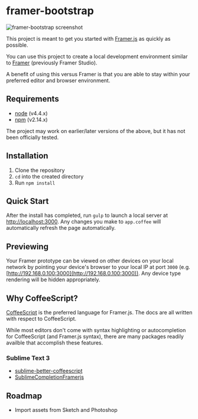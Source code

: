 # framer-bootstrap

![framer-bootstrap screenshot](https://cloud.githubusercontent.com/assets/604167/14765101/cff41b58-0986-11e6-9263-b00a186bdf6b.jpg)

This project is meant to get you started with [Framer.js](https://framerjs.com/docs/) as quickly as possible.

You can use this project to create a local development environment similar to [Framer](https://framerjs.com/) (previously Framer Studio).

A benefit of using this versus Framer is that you are able to stay within your preferred editor and browser environment.

## Requirements

* [node](https://nodejs.org) (v4.4.x)
* [npm](https://www.npmjs.com/) (v2.14.x)

The project may work on earlier/later versions of the above, but it has not been officially tested.

## Installation

1. Clone the repository
2. `cd` into the created directory
3. Run `npm install`

## Quick Start

After the install has completed, run `gulp` to launch a local server at [http://localhost:3000](http://localhost:3000). Any changes you make to `app.coffee` will automatically refresh the page automatically.

## Previewing

Your Framer prototype can be viewed on other devices on your local network by pointing your device's browser to your local IP at port `3000` (e.g. [http://192.168.0.100:3000](http://192.168.0.100:3000)). Any device type rendering will be hidden appropriately.

## Why CoffeeScript?

[CoffeeScript](http://coffeescript.org/) is the preferred language for Framer.js. The docs are all written with respect to CoffeeScript.

While most editors don't come with syntax highlighting or autocompletion for CoffeeScript (and Framer.js syntax), there are many packages readily availble that accomplish these features.

### Sublime Text 3

* [sublime-better-coffeescript](https://github.com/aponxi/sublime-better-coffeescript)
* [SublimeCompletionFramerjs](https://github.com/awt2542/SublimeCompletionFramerjs)

## Roadmap

* Import assets from Sketch and Photoshop
